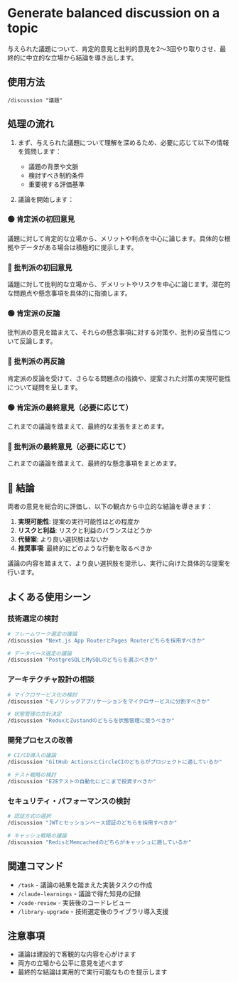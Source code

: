 # Generate balanced discussion on a topic

与えられた議題について、肯定的意見と批判的意見を2〜3回やり取りさせ、最終的に中立的な立場から結論を導き出します。

## 使用方法
```
/discussion "議題"
```

## 処理の流れ

1. まず、与えられた議題について理解を深めるため、必要に応じて以下の情報を質問します：
   - 議題の背景や文脈
   - 検討すべき制約条件
   - 重要視する評価基準

2. 議論を開始します：

### 🟢 肯定派の初回意見
議題に対して肯定的な立場から、メリットや利点を中心に論じます。具体的な根拠やデータがある場合は積極的に提示します。

### 🔴 批判派の初回意見
議題に対して批判的な立場から、デメリットやリスクを中心に論じます。潜在的な問題点や懸念事項を具体的に指摘します。

### 🟢 肯定派の反論
批判派の意見を踏まえて、それらの懸念事項に対する対策や、批判の妥当性について反論します。

### 🔴 批判派の再反論
肯定派の反論を受けて、さらなる問題点の指摘や、提案された対策の実現可能性について疑問を呈します。

### 🟢 肯定派の最終意見（必要に応じて）
これまでの議論を踏まえて、最終的な主張をまとめます。

### 🔴 批判派の最終意見（必要に応じて）
これまでの議論を踏まえて、最終的な懸念事項をまとめます。

## 🏁 結論

両者の意見を総合的に評価し、以下の観点から中立的な結論を導きます：

1. **実現可能性**: 提案の実行可能性はどの程度か
2. **リスクと利益**: リスクと利益のバランスはどうか
3. **代替案**: より良い選択肢はないか
4. **推奨事項**: 最終的にどのような行動を取るべきか

議論の内容を踏まえて、より良い選択肢を提示し、実行に向けた具体的な提案を行います。

## よくある使用シーン

### 技術選定の検討
```bash
# フレームワーク選定の議論
/discussion "Next.js App RouterとPages Routerどちらを採用すべきか"

# データベース選定の議論
/discussion "PostgreSQLとMySQLのどちらを選ぶべきか"
```

### アーキテクチャ設計の相談
```bash
# マイクロサービス化の検討
/discussion "モノリシックアプリケーションをマイクロサービスに分割すべきか"

# 状態管理の方針決定
/discussion "ReduxとZustandのどちらを状態管理に使うべきか"
```

### 開発プロセスの改善
```bash
# CI/CD導入の議論
/discussion "GitHub ActionsとCircleCIのどちらがプロジェクトに適しているか"

# テスト戦略の検討
/discussion "E2Eテストの自動化にどこまで投資すべきか"
```

### セキュリティ・パフォーマンスの検討
```bash
# 認証方式の選択
/discussion "JWTとセッションベース認証のどちらを採用すべきか"

# キャッシュ戦略の議論
/discussion "RedisとMemcachedのどちらがキャッシュに適しているか"
```

## 関連コマンド

- `/task` - 議論の結果を踏まえた実装タスクの作成
- `/claude-learnings` - 議論で得た知見の記録
- `/code-review` - 実装後のコードレビュー
- `/library-upgrade` - 技術選定後のライブラリ導入支援

## 注意事項
- 議論は建設的で客観的な内容を心がけます
- 両方の立場から公平に意見を述べます
- 最終的な結論は実用的で実行可能なものを提示します